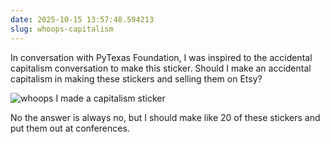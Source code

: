 ```yaml
---
date: 2025-10-15 13:57:48.594213
slug: whoops-capitalism
---
```


In conversation with PyTexas Foundation, I was inspired to the accidental capitalism conversation to make this sticker. Should I make an accidental capitalism in making these stickers and selling them on Etsy?

![whoops I made a capitalism sticker](https://jmblogstorrage.blob.core.windows.net/media/whoops_capitalism.png)

No the answer is always no, but I should make like 20 of these stickers and put them out at conferences.
